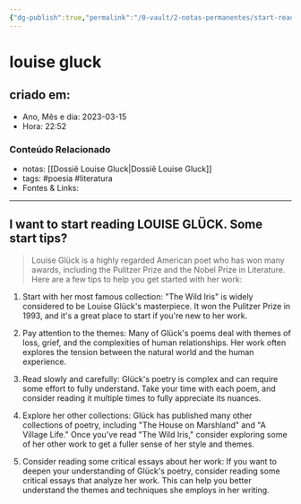 ```yaml
---
{"dg-publish":true,"permalink":"/0-vault/2-notas-permanentes/start-reading-louise-gl-ue-ck-gluck/","title":"louise gluck","tags":["poesia","literatura"],"dgHomeLink":true,"dgShowLocalGraph":true,"dgShowFileTree":true,"dgEnableSearch":true}
---
```



# louise gluck

## criado em: 

- Ano, Mês e dia: 2023-03-15
- Hora: 22:52

### Conteúdo Relacionado

- notas: [[Dossiê Louise Gluck\|Dossiê Louise Gluck]]
- tags: #poesia #literatura 
- Fontes & Links: 
---

## I want to start reading LOUISE GLÜCK. Some start tips?

>Louise Glück is a highly regarded American poet who has won many awards, including the Pulitzer Prize and the Nobel Prize in Literature. Here are a few tips to help you get started with her work:

1. Start with her most famous collection: "The Wild Iris" is widely considered to be Louise Glück's masterpiece. It won the Pulitzer Prize in 1993, and it's a great place to start if you're new to her work.
    
2. Pay attention to the themes: Many of Glück's poems deal with themes of loss, grief, and the complexities of human relationships. Her work often explores the tension between the natural world and the human experience.
    
3. Read slowly and carefully: Glück's poetry is complex and can require some effort to fully understand. Take your time with each poem, and consider reading it multiple times to fully appreciate its nuances.
    
4. Explore her other collections: Glück has published many other collections of poetry, including "The House on Marshland" and "A Village Life." Once you've read "The Wild Iris," consider exploring some of her other work to get a fuller sense of her style and themes.
    
5. Consider reading some critical essays about her work: If you want to deepen your understanding of Glück's poetry, consider reading some critical essays that analyze her work. This can help you better understand the themes and techniques she employs in her writing.